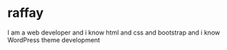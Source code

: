 # raffay
I am a web developer and i know html and css and bootstrap and i know WordPress theme development
